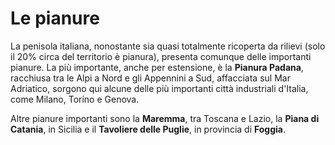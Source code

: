 # Le pianure

La penisola italiana, nonostante sia quasi totalmente ricoperta da rilievi (solo
il 20% circa del territorio è pianura), presenta comunque delle importanti
pianure. La più importante, anche per estensione, è la **Pianura Padana**,
racchiusa tra le Alpi a Nord e gli Appennini a Sud, affacciata sul Mar
Adriatico, sorgono qui alcune delle più importanti città industriali d'Italia,
come Milano, Torino e Genova.

Altre pianure importanti sono la **Maremma**, tra Toscana e Lazio, la **Piana di
Catania**, in Sicilia e il **Tavoliere delle Puglie**, in provincia di
**Foggia**.
